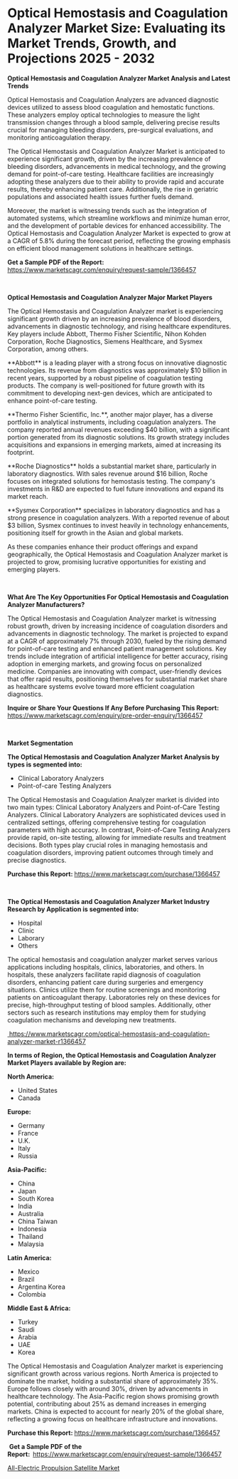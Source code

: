 <p><h1>Optical Hemostasis and Coagulation Analyzer Market Size: Evaluating its Market Trends, Growth, and Projections 2025 - 2032</h1></p><p><strong>Optical Hemostasis and Coagulation Analyzer Market Analysis and Latest Trends</strong></p>
<p><p>Optical Hemostasis and Coagulation Analyzers are advanced diagnostic devices utilized to assess blood coagulation and hemostatic functions. These analyzers employ optical technologies to measure the light transmission changes through a blood sample, delivering precise results crucial for managing bleeding disorders, pre-surgical evaluations, and monitoring anticoagulation therapy. </p><p>The Optical Hemostasis and Coagulation Analyzer Market is anticipated to experience significant growth, driven by the increasing prevalence of bleeding disorders, advancements in medical technology, and the growing demand for point-of-care testing. Healthcare facilities are increasingly adopting these analyzers due to their ability to provide rapid and accurate results, thereby enhancing patient care. Additionally, the rise in geriatric populations and associated health issues further fuels demand.</p><p>Moreover, the market is witnessing trends such as the integration of automated systems, which streamline workflows and minimize human error, and the development of portable devices for enhanced accessibility. The Optical Hemostasis and Coagulation Analyzer Market is expected to grow at a CAGR of 5.8% during the forecast period, reflecting the growing emphasis on efficient blood management solutions in healthcare settings.</p></p>
<p><strong>Get a Sample PDF of the Report:&nbsp;</strong> <a href="https://www.marketscagr.com/enquiry/request-sample/1366457?utm_campaign=3068&utm_medium=2&utm_source=Github&utm_content=ia&utm_term=22032025&utm_id=optical-hemostasis-and-coagulation-analyzer">https://www.marketscagr.com/enquiry/request-sample/1366457</a></p>
<p>&nbsp;</p>
<p><strong>Optical Hemostasis and Coagulation Analyzer Major Market Players</strong></p>
<p><p>The Optical Hemostasis and Coagulation Analyzer market is experiencing significant growth driven by an increasing prevalence of blood disorders, advancements in diagnostic technology, and rising healthcare expenditures. Key players include Abbott, Thermo Fisher Scientific, Nihon Kohden Corporation, Roche Diagnostics, Siemens Healthcare, and Sysmex Corporation, among others.</p><p>**Abbott** is a leading player with a strong focus on innovative diagnostic technologies. Its revenue from diagnostics was approximately $10 billion in recent years, supported by a robust pipeline of coagulation testing products. The company is well-positioned for future growth with its commitment to developing next-gen devices, which are anticipated to enhance point-of-care testing.</p><p>**Thermo Fisher Scientific, Inc.**, another major player, has a diverse portfolio in analytical instruments, including coagulation analyzers. The company reported annual revenues exceeding $40 billion, with a significant portion generated from its diagnostic solutions. Its growth strategy includes acquisitions and expansions in emerging markets, aimed at increasing its footprint.</p><p>**Roche Diagnostics** holds a substantial market share, particularly in laboratory diagnostics. With sales revenue around $16 billion, Roche focuses on integrated solutions for hemostasis testing. The company's investments in R&D are expected to fuel future innovations and expand its market reach.</p><p>**Sysmex Corporation** specializes in laboratory diagnostics and has a strong presence in coagulation analyzers. With a reported revenue of about $3 billion, Sysmex continues to invest heavily in technology enhancements, positioning itself for growth in the Asian and global markets.</p><p>As these companies enhance their product offerings and expand geographically, the Optical Hemostasis and Coagulation Analyzer market is projected to grow, promising lucrative opportunities for existing and emerging players.</p></p>
<p>&nbsp;</p>
<p><strong>What Are The Key Opportunities For Optical Hemostasis and Coagulation Analyzer Manufacturers?</strong></p>
<p><p>The Optical Hemostasis and Coagulation Analyzer market is witnessing robust growth, driven by increasing incidence of coagulation disorders and advancements in diagnostic technology. The market is projected to expand at a CAGR of approximately 7% through 2030, fueled by the rising demand for point-of-care testing and enhanced patient management solutions. Key trends include integration of artificial intelligence for better accuracy, rising adoption in emerging markets, and growing focus on personalized medicine. Companies are innovating with compact, user-friendly devices that offer rapid results, positioning themselves for substantial market share as healthcare systems evolve toward more efficient coagulation diagnostics.</p></p>
<p><strong>Inquire or Share Your Questions If Any Before Purchasing This Report:</strong> <a href="https://www.marketscagr.com/enquiry/pre-order-enquiry/1366457?utm_campaign=3068&utm_medium=2&utm_source=Github&utm_content=ia&utm_term=22032025&utm_id=optical-hemostasis-and-coagulation-analyzer">https://www.marketscagr.com/enquiry/pre-order-enquiry/1366457</a></p>
<p>&nbsp;</p>
<p><strong>Market Segmentation</strong></p>
<p><strong>The Optical Hemostasis and Coagulation Analyzer Market Analysis by types is segmented into:</strong></p>
<p><ul><li>Clinical Laboratory Analyzers</li><li>Point-of-care Testing Analyzers</li></ul></p>
<p><p>The Optical Hemostasis and Coagulation Analyzer market is divided into two main types: Clinical Laboratory Analyzers and Point-of-Care Testing Analyzers. Clinical Laboratory Analyzers are sophisticated devices used in centralized settings, offering comprehensive testing for coagulation parameters with high accuracy. In contrast, Point-of-Care Testing Analyzers provide rapid, on-site testing, allowing for immediate results and treatment decisions. Both types play crucial roles in managing hemostasis and coagulation disorders, improving patient outcomes through timely and precise diagnostics.</p></p>
<p><strong>Purchase this Report:&nbsp;</strong><a href="https://www.marketscagr.com/purchase/1366457?utm_campaign=3068&utm_medium=2&utm_source=Github&utm_content=ia&utm_term=22032025&utm_id=optical-hemostasis-and-coagulation-analyzer">https://www.marketscagr.com/purchase/1366457</a></p>
<p>&nbsp;</p>
<p><strong>The Optical Hemostasis and Coagulation Analyzer Market Industry Research by Application is segmented into:</strong></p>
<p><ul><li>Hospital</li><li>Clinic</li><li>Laborary</li><li>Others</li></ul></p>
<p><p>The optical hemostasis and coagulation analyzer market serves various applications including hospitals, clinics, laboratories, and others. In hospitals, these analyzers facilitate rapid diagnosis of coagulation disorders, enhancing patient care during surgeries and emergency situations. Clinics utilize them for routine screenings and monitoring patients on anticoagulant therapy. Laboratories rely on these devices for precise, high-throughput testing of blood samples. Additionally, other sectors such as research institutions may employ them for studying coagulation mechanisms and developing new treatments.</p></p>
<p><a href="https://www.marketscagr.com/optical-hemostasis-and-coagulation-analyzer-market-r1366457?utm_campaign=3068&utm_medium=2&utm_source=Github&utm_content=ia&utm_term=22032025&utm_id=optical-hemostasis-and-coagulation-analyzer">&nbsp;https://www.marketscagr.com/optical-hemostasis-and-coagulation-analyzer-market-r1366457</a></p>
<p><strong>In terms of Region, the Optical Hemostasis and Coagulation Analyzer Market Players available by Region are:</strong></p>
<p>
    <p> <strong> North America: </strong>
        <ul>
            <li>United States</li>
            <li>Canada</li>
        </ul>
        </p> 
    <p> <strong> Europe: </strong>
        <ul>
            <li>Germany</li>
            <li>France</li>
            <li>U.K.</li>
            <li>Italy</li>
            <li>Russia</li>
        </ul>
        </p> 
    <p> <strong> Asia-Pacific: </strong>
        <ul>
            <li>China</li>
            <li>Japan</li>
            <li>South Korea</li>
            <li>India</li>
            <li>Australia</li>
            <li>China Taiwan</li>
            <li>Indonesia</li>
            <li>Thailand</li>
            <li>Malaysia</li>
        </ul>
        </p> 
    <p> <strong> Latin America: </strong>
        <ul>
            <li>Mexico</li>
            <li>Brazil</li>
            <li>Argentina Korea</li>
            <li>Colombia</li>
        </ul>
        </p> 
    <p> <strong> Middle East & Africa: </strong>
        <ul>
            <li>Turkey</li>
            <li>Saudi</li>
            <li>Arabia</li>
            <li>UAE</li>
            <li>Korea</li>
        </ul>
    </p>
    </p>
<p><p>The Optical Hemostasis and Coagulation Analyzer market is experiencing significant growth across various regions. North America is projected to dominate the market, holding a substantial share of approximately 35%. Europe follows closely with around 30%, driven by advancements in healthcare technology. The Asia-Pacific region shows promising growth potential, contributing about 25% as demand increases in emerging markets. China is expected to account for nearly 20% of the global share, reflecting a growing focus on healthcare infrastructure and innovations.</p></p>
<p><strong>Purchase this Report: </strong><a href="https://www.marketscagr.com/purchase/1366457?utm_campaign=3068&utm_medium=2&utm_source=Github&utm_content=ia&utm_term=22032025&utm_id=optical-hemostasis-and-coagulation-analyzer">https://www.marketscagr.com/purchase/1366457</a></p>
<p>&nbsp;<strong>Get a Sample PDF of the Report:&nbsp;&nbsp;</strong><a href="https://www.marketscagr.com/enquiry/request-sample/1366457?utm_campaign=3068&utm_medium=2&utm_source=Github&utm_content=ia&utm_term=22032025&utm_id=optical-hemostasis-and-coagulation-analyzer">https://www.marketscagr.com/enquiry/request-sample/1366457</a></p>
<p><strong></strong></p>
<p><p><a href="https://github.com/miottaredlin79/Market-Research-Report-List-1/blob/main/all-electric-propulsion-satellite-market.md?utm_campaign=3068&utm_medium=2&utm_source=Github&utm_content=ia&utm_term=22032025&utm_id=optical-hemostasis-and-coagulation-analyzer">All-Electric Propulsion Satellite Market</a></p></p>